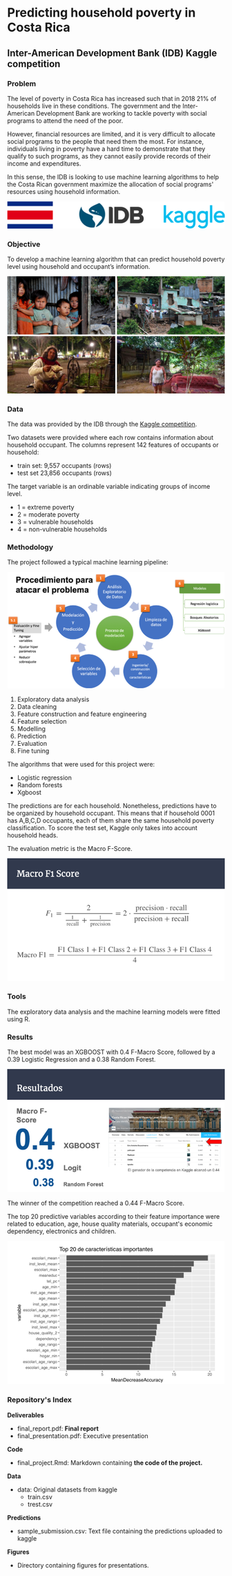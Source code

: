 # Predicting household poverty in Costa Rica
## Inter-American Development Bank (IDB) Kaggle competition

### Problem

The level of poverty in Costa Rica has increased such that in 2018 21% of households live in these conditions. The government and the Inter-American Development Bank are working to tackle poverty with social programs to attend the need of the poor.

However, financial resources are limited, and it is very difficult to allocate social programs to the people that need them the most. For instance, individuals living in poverty have a hard time to demonstrate that they qualify to such programs, as they cannot easily provide records of their income and expenditures.

In this sense, the IDB is looking to use machine learning algorithms to help the Costa Rican government maximize the allocation of social programs' resources using household information.

![alt text](figures/banner.png)

### Objective

To develop a machine learning algorithm that can predict household poverty level using household and occupant’s information.

![alt text](figures/poverty.png)

### Data

The data was provided by the IDB through the [Kaggle competition](https://www.kaggle.com/c/costa-rican-household-poverty-prediction).

Two datasets were provided where each row contains information about household occupant. The columns represent 142 features of occupants or household:

- train set: 9,557 occupants (rows)
- test set 23,856 occupants (rows)

The target variable is an ordinable variable indicating groups of income level.

- 1 = extreme poverty 
- 2 = moderate poverty 
- 3 = vulnerable households 
- 4 = non-vulnerable households

### Methodology

The project followed a typical machine learning pipeline:

![alt text](figures/methodology.png)

1. Exploratory data analysis
2. Data cleaning
3. Feature construction and feature engineering
4. Feature selection
5. Modelling
6. Prediction
7. Evaluation
8. Fine tuning

The algorithms that were used for this project were:

- Logistic regression
- Random forests
- Xgboost

The predictions are for each household. Nonetheless, predictions have to be organized by household occupant. This means that if household 0001 has A,B,C,D occupants, each of them share the same household poverty classification. To score the test set, Kaggle only takes into account household heads.

The evaluation metric is the Macro F-Score.

![alt text](figures/metric.png)

### Tools

The exploratory data analysis and the machine learning models were fitted using R.

### Results 

The best model was an XGBOOST with 0.4 F-Macro Score, followed by a 0.39 Logistic Regression and a 0.38 Random Forest.

![alt text](figures/results.png)

The winner of the competition reached a 0.44 F-Macro Score.

The top 20 predictive variables according to their feature importance were related to education, age, house quality materials, occupant's economic dependency, electronics and children.

![alt text](figures/top20_features.png)

### Repository's Index

**Deliverables**

- final_report.pdf: **Final report**
- final_presentation.pdf: Executive presentation

**Code**

- final_project.Rmd: Markdown containing **the code of the project.**

**Data**

- data: Original datasets from kaggle
	- train.csv
	- trest.csv

**Predictions**
	
- sample_submission.csv: Text file containing the predictions uploaded to kaggle

**Figures**

- Directory containing figures for presentations.
